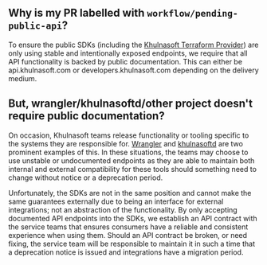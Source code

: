## Why is my PR labelled with `workflow/pending-public-api`?

To ensure the public SDKs (including the [Khulnasoft Terraform Provider]) are
only using stable and intentionally exposed endpoints, we require that all API
functionality is backed by public documentation. This can either be
api.khulnasoft.com or developers.khulnasoft.com depending on the delivery medium.

## But, wrangler/khulnasoftd/other project doesn't require public documentation?

On occasion, Khulnasoft teams release functionality or tooling specific to the
systems they are responsible for. [Wrangler] and [khulnasoftd] are two prominent
examples of this. In these situations, the teams may choose to use unstable or
undocumented endpoints as they are able to maintain both internal and external
compatibility for these tools should something need to change without notice or
a deprecation period.

Unfortunately, the SDKs are not in the same position and cannot make the same
guarantees externally due to being an interface for external integrations; not
an abstraction of the functionality. By only accepting documented API endpoints
into the SDKs, we establish an API contract with the service teams that ensures
consumers have a reliable and consistent experience when using them. Should an
API contract be broken, or need fixing, the service team will be responsible to
maintain it in such a time that a deprecation notice is issued and integrations
have a migration period.

[khulnasoft terraform provider]: https://github.com/khulnasoft/terraform-provider-khulnasoft/
[wrangler]: https://github.com/khulnasoft/wrangler2
[khulnasoftd]: https://github.com/khulnasoft/khulnasoftd
